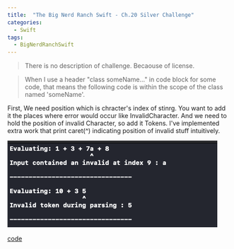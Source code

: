 ```yaml
---
title:  "The Big Nerd Ranch Swift - Ch.20 Silver Challenge"
categories: 
  - Swift
tags:
  - BigNerdRanchSwift
---
```


> There is no description of challenge. Becaouse of license.

> When I use a header "class someName..." in code block for some code, that means the following code is within the scope of the class named 'someName'.

First, We need position which is chracter's index of stinrg. You want to add it the places where error would occur like InvalidCharacter. And we need to hold the position of invalid Character, so add it Tokens. I've implemented extra work that print caret(^) indicating position of invalid stuff intuitively.

![result](https://github.com/HaeSeongPark/haeseongpark.github.io/blob/master/assets/images/BRNSwift2ed-Ch20-SivlerChallenge-Result.png)


[code](https://github.com/HaeSeongPark/BNRSwift/commit/a2b98ec595c30cd1f380d9fa84f6999efd058365)
